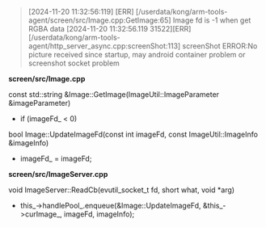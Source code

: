 > [2024-11-20 11:32:56:119] [ERR] [/userdata/kong/arm-tools-agent/screen/src/Image.cpp:GetImage:65] Image fd is -1 when get RGBA data
> [2024-11-20 11:32:56.119 31522][ERR] [/userdata/kong/arm-tools-agent/http_server_async.cpp:screenShot:113] screenShot ERROR:No picture received since startup, may android container problem or screenshot socket problem

**screen/src/Image.cpp**

const std::string &Image::GetImage(ImageUtil::ImageParameter &imageParameter)

- if (imageFd_ < 0)

bool Image::UpdateImageFd(const int imageFd, const ImageUtil::ImageInfo &imageInfo)

- imageFd_ = imageFd;

**screen/src/ImageServer.cpp**

void ImageServer::ReadCb(evutil_socket_t fd, short what, void *arg)

- this_->handlePool_.enqueue(&Image::UpdateImageFd, &this_->curImage_, imageFd, imageInfo);